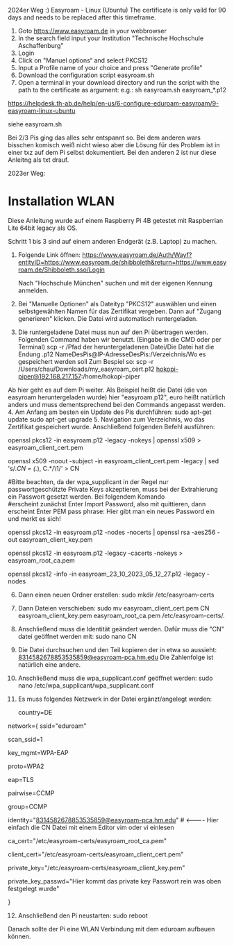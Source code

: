 2024er Weg :)
Easyroam - Linux (Ubuntu)
The certificate is only vaild for 90 days and needs to be replaced after this timeframe.

1. Goto https://www.easyroam.de in your webbrowser
2. In the search field input your Institution "Technische Hochschule Aschaffenburg" 
3. Login
3. Click on "Manuel options“ and select PKCS12
4. Input a Profile name of your choice and press "Generate profile"
5. Download the configuration script easyroam.sh
6. Open a terminal in your download directory and run the script with the path to the certificate as argument: e.g.:
 sh easyroam.sh easyroam_*.p12

https://helpdesk.th-ab.de/help/en-us/6-configure-eduroam-easyroam/9-easyroam-linux-ubuntu

siehe easyroam.sh

Bei 2/3 Pis ging das alles sehr entspannt so. Bei dem anderen wars bisschen komisch weiß nicht wieso aber die Lösung für des Problem ist in einer txz auf dem Pi selbst dokumentiert. Bei den anderen 2 ist nur diese Anleitng als txt drauf.

2023er Weg:

# Installation WLAN

Diese Anleitung wurde auf einem Raspberry Pi 4B getestet mit Raspberrian Lite 64bit legacy als OS.

Schritt 1 bis 3 sind auf einem anderen Endgerät (z.B. Laptop) zu machen.
1. Folgende Link öffnen: https://www.easyroam.de/Auth/Wayf?entityID=https://www.easyroam.de/shibboleth&return=https://www.easyroam.de/Shibboleth.sso/Login

   Nach "Hochschule München" suchen und mit der eigenen Kennung anmelden.
3. Bei "Manuelle Optionen" als Dateityp "PKCS12" auswählen und einen selbstgewählten Namen für das Zertifikat vergeben. Dann auf "Zugang generieren" klicken.
   Die Datei wird automatisch runtergeladen.
4. Die runtergeladene Datei muss nun auf den Pi übertragen werden. Folgenden Command haben wir benutzt. (Eingabe in die CMD oder per Terminal)
   scp -r /Pfad der heruntergeladenen Datei/Die Datei hat die Endung .p12 NameDesPis@IP-AdresseDesPis:/Verzeichnis/Wo es gespeichert werden soll
   Zum Bespiel so:
   scp -r /Users/chau/Downloads/my_easyroam_cert.p12 hokopi-piper@192.168.217.157:/home/hokopi-piper

Ab hier geht es auf dem Pi weiter. Als Beispiel heißt die Datei (die von easyroam heruntergeladen wurde) hier "easyroam.p12", euro heißt natürlich anders und muss dementsprechend bei den Commands angepasst werden.
4. Am Anfang am besten ein Update des Pis durchführen:
   sudo apt-get update
   sudo apt-get upgrade
5. Navigation zum Verzeichnis, wo das Zertifikat gespeichert wurde. Anschließend folgenden Befehl ausführen:

   openssl pkcs12 -in easyroam.p12 -legacy -nokeys | openssl x509 > easyroam_client_cert.pem 
   
   openssl x509 -noout -subject -in easyroam_client_cert.pem -legacy | sed 's/.*CN = \(.*\), C.*/\1/' > CN 

   #Bitte beachten, da der wpa_supplicant in der Regel nur passwortgeschützte Private Keys akzeptieren, muss bei der Extrahierung ein Passwort gesetzt werden. Bei folgendem Komando   
   #erscheint zunächst Enter Import Password, also mit <Return> quittieren, dann erscheint Enter PEM pass phrase: Hier gibt man ein neues Password ein und merkt es sich!

   openssl pkcs12 -in easyroam.p12 -nodes -nocerts | openssl rsa -aes256 -out easyroam_client_key.pem

   openssl pkcs12 -in easyroam.p12 -legacy -cacerts -nokeys > easyroam_root_ca.pem

   openssl pkcs12 -info -in easyroam_23_10_2023_05_12_27.p12 -legacy -nodes

6. Dann einen neuen Ordner erstellen:
   sudo mkdir /etc/easyroam-certs
7. Dann Dateien verschieben:
   sudo mv easyroam_client_cert.pem CN easyroam_client_key.pem easyroam_root_ca.pem /etc/easyroam-certs/.
8. Anschließend muss die Identität geändert werden. Dafür muss die "CN" datei geöffnet werden mit:
   sudo nano CN
9. Die Datei durchsuchen und den Teil kopieren der in etwa so aussieht:
   8314582678853535859@easyroam-pca.hm.edu
   Die Zahlenfolge ist natürlich eine andere.
10. Anschließend muss die wpa_supplicant.conf geöffnet werden:
   sudo nano /etc/wpa_supplicant/wpa_supplicant.conf
11. Es muss folgendes Netzwerk in der Datei ergänzt/angelegt werden:
    
    country=DE 

network={ 
   ssid="eduroam" 
   
   scan_ssid=1 
   
   key_mgmt=WPA-EAP 
   
   proto=WPA2 
   
   eap=TLS 
   
   pairwise=CCMP 
   
   group=CCMP 
   
   identity="8314582678853535859@easyroam-pca.hm.edu"  # <---- Hier einfach die CN Datei mit einem Editor vim oder vi einlesen 
   
   ca_cert="/etc/easyroam-certs/easyroam_root_ca.pem" 
   
   client_cert="/etc/easyroam-certs/easyroam_client_cert.pem" 
   
   private_key="/etc/easyroam-certs/easyroam_client_key.pem" 
   
   private_key_passwd="Hier kommt das private key Passwort rein was oben festgelegt wurde"
   
}

12. Anschließend den Pi neustarten:
    sudo reboot

Danach sollte der Pi eine WLAN Verbindung mit dem eduroam aufbauen können.
